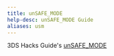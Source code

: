 ```yaml
---
title: unSAFE_MODE
help-desc: unSAFE_MODE Guide
aliases: usm
---
```


3DS Hacks Guide's [unSAFE_MODE](https://git.io/JfNQ4)
